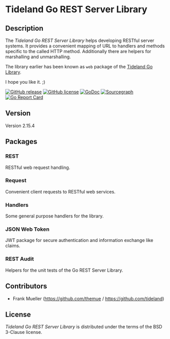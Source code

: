 # Tideland Go REST Server Library

## Description

The *Tideland Go REST Server Library* helps developing RESTful server
systems. It provides a convenient mapping of URL to handlers and methods
specific to the called HTTP method. Additionally there are helpers for
marshalling and unmarshalling.

The library earlier has been known as `web` package of the
[Tideland Go Library](https://github.com/tideland/golib).

I hope you like it. ;)

[![GitHub release](https://img.shields.io/github/release/tideland/gorest.svg)](https://github.com/tideland/gorest)
[![GitHub license](https://img.shields.io/badge/license-New%20BSD-blue.svg)](https://raw.githubusercontent.com/tideland/gorest/master/LICENSE)
[![GoDoc](https://godoc.org/github.com/tideland/gorest?status.svg)](https://godoc.org/github.com/tideland/gorest)
[![Sourcegraph](https://sourcegraph.com/github.com/tideland/gorest/-/badge.svg)](https://sourcegraph.com/github.com/tideland/gorest?badge)
[![Go Report Card](https://goreportcard.com/badge/github.com/tideland/gorest)](https://goreportcard.com/report/github.com/tideland/gorest)

## Version

Version 2.15.4

## Packages

### REST

RESTful web request handling.

### Request

Convenient client requests to RESTful web services.

### Handlers

Some general purpose handlers for the library.

### JSON Web Token

JWT package for secure authentication and information exchange like claims.

### REST Audit

Helpers for the unit tests of the Go REST Server Library.

## Contributors

- Frank Mueller (https://github.com/themue / https://github.com/tideland)

## License

*Tideland Go REST Server Library* is distributed under the terms of the BSD 3-Clause license.

